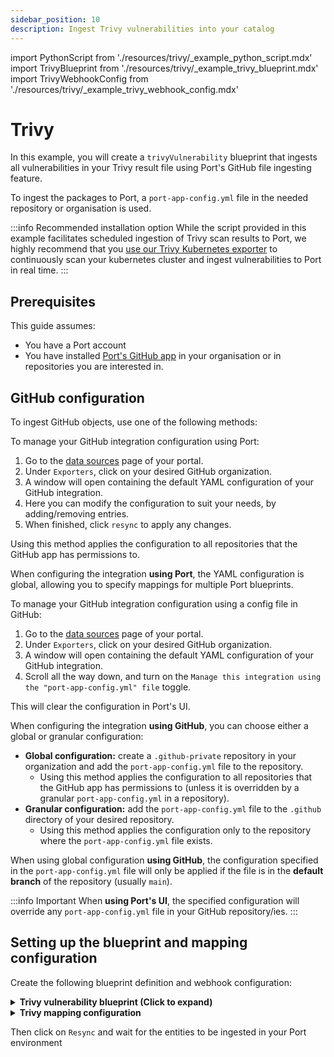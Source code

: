 ```yaml
---
sidebar_position: 10
description: Ingest Trivy vulnerabilities into your catalog
---
```


import PythonScript from './resources/trivy/\_example_python_script.mdx'
import TrivyBlueprint from './resources/trivy/\_example_trivy_blueprint.mdx'
import TrivyWebhookConfig from './resources/trivy/\_example_trivy_webhook_config.mdx'

# Trivy

In this example, you will create a `trivyVulnerability` blueprint that ingests all vulnerabilities in your Trivy result file using Port's GitHub file ingesting feature.

To ingest the packages to Port, a `port-app-config.yml` file in the needed repository or organisation is used.

:::info Recommended installation option
While the script provided in this example facilitates scheduled ingestion of Trivy scan results to Port, we highly recommend that you [use our Trivy Kubernetes exporter](/build-your-software-catalog/sync-data-to-catalog/kubernetes/templates/trivy) to continuously scan your kubernetes cluster and ingest vulnerabilities to Port in real time. 
:::


## Prerequisites
This guide assumes:
- You have a Port account
- You have installed [Port's GitHub app](docs/build-your-software-catalog/sync-data-to-catalog/git/github/installation.md) in your organisation or in repositories you are interested in.

## GitHub configuration

To ingest GitHub objects, use one of the following methods:

<Tabs queryString="method">

<TabItem label="Using Port's UI" value="port">

To manage your GitHub integration configuration using Port:

1. Go to the [data sources](https://app.getport.io/settings/data-sources) page of your portal.
2. Under `Exporters`, click on your desired GitHub organization.
3. A window will open containing the default YAML configuration of your GitHub integration.
4. Here you can modify the configuration to suit your needs, by adding/removing entries.
5. When finished, click `resync` to apply any changes.

Using this method applies the configuration to all repositories that the GitHub app has permissions to.

When configuring the integration **using Port**, the YAML configuration is global, allowing you to specify mappings for multiple Port blueprints.

</TabItem>

<TabItem label="Using GitHub" value="github">

To manage your GitHub integration configuration using a config file in GitHub:

1. Go to the [data sources](https://app.getport.io/settings/data-sources) page of your portal.
2. Under `Exporters`, click on your desired GitHub organization.
3. A window will open containing the default YAML configuration of your GitHub integration.
4. Scroll all the way down, and turn on the `Manage this integration using the "port-app-config.yml" file` toggle.

This will clear the configuration in Port's UI.

When configuring the integration **using GitHub**, you can choose either a global or granular configuration:

- **Global configuration:** create a `.github-private` repository in your organization and add the `port-app-config.yml` file to the repository.
  - Using this method applies the configuration to all repositories that the GitHub app has permissions to (unless it is overridden by a granular `port-app-config.yml` in a repository).
- **Granular configuration:** add the `port-app-config.yml` file to the `.github` directory of your desired repository.
  - Using this method applies the configuration only to the repository where the `port-app-config.yml` file exists.

When using global configuration **using GitHub**, the configuration specified in the `port-app-config.yml` file will only be applied if the file is in the **default branch** of the repository (usually `main`).

</TabItem>

</Tabs>

:::info Important
When **using Port's UI**, the specified configuration will override any `port-app-config.yml` file in your GitHub repository/ies.
:::

## Setting up the blueprint and mapping configuration

Create the following blueprint definition and webhook configuration:

<details>
<summary><b>Trivy vulnerability blueprint (Click to expand)</b></summary>
<TrivyBlueprint/>
</details>

<details>
<summary><b>Trivy mapping configuration</b></summary>

```yaml showLineNumbers

```

</details>

Then click on `Resync` and wait for the entities to be ingested in your Port environment